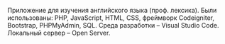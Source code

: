 Приложение для изучения английского языка (проф. лексика). 
Были использованы: PHP, JavaScript, HTML, CSS, фреймворк Codeigniter, Bootstrap, PHPMyAdmin, SQL. Среда разработки – Visual Studio Code. Локальный сервер – Open Server.
